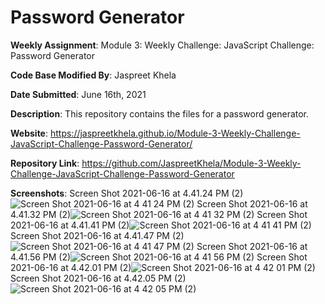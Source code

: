 # Password Generator

**Weekly Assignment**: Module 3: Weekly Challenge: JavaScript Challenge: Password Generator

**Code Base Modified By**: Jaspreet Khela

**Date Submitted**: June 16th, 2021

**Description**: This repository contains the files for a password generator.

**Website**: https://jaspreetkhela.github.io/Module-3-Weekly-Challenge-JavaScript-Challenge-Password-Generator/

**Repository Link**: https://github.com/JaspreetKhela/Module-3-Weekly-Challenge-JavaScript-Challenge-Password-Generator

**Screenshots**:
Screen Shot 2021-06-16 at 4.41.24 PM (2)![Screen Shot 2021-06-16 at 4 41 24 PM (2)](https://user-images.githubusercontent.com/80941606/122290735-0c48b180-cec2-11eb-83a8-54af258aa8f9.png)
Screen Shot 2021-06-16 at 4.41.32 PM (2)![Screen Shot 2021-06-16 at 4 41 32 PM (2)](https://user-images.githubusercontent.com/80941606/122290754-0fdc3880-cec2-11eb-8c64-8e8c77002b52.png)
Screen Shot 2021-06-16 at 4.41.41 PM (2)![Screen Shot 2021-06-16 at 4 41 41 PM (2)](https://user-images.githubusercontent.com/80941606/122290779-14a0ec80-cec2-11eb-8f6c-97dc3c1e33e5.png)
Screen Shot 2021-06-16 at 4.41.47 PM (2)![Screen Shot 2021-06-16 at 4 41 47 PM (2)](https://user-images.githubusercontent.com/80941606/122290793-179bdd00-cec2-11eb-8d13-baab7ad5df22.png)
Screen Shot 2021-06-16 at 4.41.56 PM (2)![Screen Shot 2021-06-16 at 4 41 56 PM (2)](https://user-images.githubusercontent.com/80941606/122290807-1a96cd80-cec2-11eb-867f-d667f0686be6.png)
Screen Shot 2021-06-16 at 4.42.01 PM (2)![Screen Shot 2021-06-16 at 4 42 01 PM (2)](https://user-images.githubusercontent.com/80941606/122290815-1cf92780-cec2-11eb-9e85-c76dfdf805fe.png)
Screen Shot 2021-06-16 at 4.42.05 PM (2)![Screen Shot 2021-06-16 at 4 42 05 PM (2)](https://user-images.githubusercontent.com/80941606/122290826-1f5b8180-cec2-11eb-926b-46dbc015296d.png)


